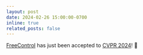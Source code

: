 ```yaml
---
layout: post
date: 2024-02-26 15:00:00-0700
inline: true
related_posts: false
---
```


[FreeControl](https://genforce.github.io/freecontrol/) has just been accepted to [CVPR 2024](https://openaccess.thecvf.com/content/CVPR2024/html/Mo_FreeControl_Training-Free_Spatial_Control_of_Any_Text-to-Image_Diffusion_Model_with_CVPR_2024_paper.html)! :tada: